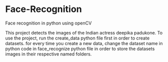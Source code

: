 # Face-Recognition
Face recognition in python using openCV

This project detects the images of the Indian actress deepika padukone. 
To use the project, run the create_data python file first in order to create datasets.
for every time you create a new data, change the dataset name in python code in face_recognize python file in order to store 
the datasets images in their respective named folders.
